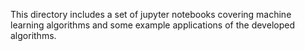This directory includes a set of jupyter notebooks covering machine learning algorithms and some example applications of the developed algorithms. 
